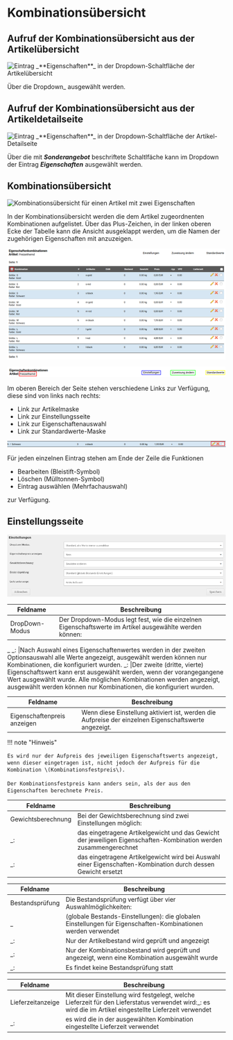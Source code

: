 # Kombinationsübersicht 

## Aufruf der Kombinationsübersicht aus der Artikelübersicht 

![](Bilder/ArtikelEigenschaften_EigenschaftenZuweisenArtikelUebersicht.png "Eintrag _**Eigenschaften**_ in der
        Dropdown-Schaltfläche der Artikelübersicht")

Über die Dropdown_ ausgewählt werden.

## Aufruf der Kombinationsübersicht aus der Artikeldetailseite 

![](Bilder/ArtikelEigenschaften_EigenschaftenZuweisenArtikelDetailansicht.png "Eintrag _**Eigenschaften**_ in der
        Dropdown-Schaltfläche der Artikel-Detailseite")

Über die mit _**Sonderangebot**_ beschriftete Schaltlfäche kann im Dropdown der Eintrag _**Eigenschaften**_ ausgewählt werden.

## Kombinationsübersicht 

![](Bilder/ArtikelEigenschaften_Kombinationsuebersicht.png "Kombinationsübersicht für einen Artikel mit zwei
        Eigenschaften")

In der Kombinationsübersicht werden die dem Artikel zugeordnenten Kombinationen aufgelistet. Über das Plus-Zeichen, in der linken oberen Ecke der Tabelle kann die Ansicht ausgeklappt werden, um die Namen der zugehörigen Eigenschaften mit anzuzeigen.

![](Bilder/ArtikelEigenschaften_KombinationsuebersichtAusgeklappt.png "Ausgeklappte Ansicht der Kombinationsübersicht")

![](Bilder/ArtikelEigenschaften_KombinationsuebersichtKopfzeile.png "Links in der Kopfzeile der Kombinationsübersicht")

Im oberen Bereich der Seite stehen verschiedene Links zur Verfügung, diese sind von links nach rechts:

-   Link zur Artikelmaske
-   Link zur Einstellungsseite
-   Link zur Eigenschaftenauswahl
-   Link zur Standardwerte-Maske

![](Bilder/ArtikelEigenschaften_KombinationsuebersichtEintrag.png "Einzelne Kombination in der Kombinationsübersicht")

Für jeden einzelnen Eintrag stehen am Ende der Zeile die Funktionen

-   Bearbeiten \(Bleistift-Symbol\)
-   Löschen \(Mülltonnen-Symbol\)
-   Eintrag auswählen \(Mehrfachauswahl\)

zur Verfügung.

## Einstellungsseite 

![](Bilder/ArtikelEigenschaften_KombinationsuebersichtEinstellungen.png "Einstellungsseite")


|Feldname|Beschreibung|
|--------------|------------|
DropDown-Modus|Der Dropdown-Modus legt fest, wie die einzelnen Eigenschaftswerte im Artikel ausgewählte werden können:|
_
_: |Nach Auswahl eines Eigenschaftenwertes werden in der zweiten Optionsauswahl alle Werte angezeigt, ausgewählt werden können nur Kombinationen, die konfiguriert wurden.
_: |Der zweite \(dritte, vierte\) Eigenschaftswert kann erst ausgewählt werden, wenn der vorangegangene Wert ausgewählt wurde. Alle möglichen Kombinationen werden angezeigt, ausgewählt werden können nur Kombinationen, die konfiguriert wurden.

|Feldname|Beschreibung|
|--------------|------------|
Eigenschaftenpreis anzeigen|Wenn diese Einstellung aktiviert ist, werden die Aufpreise der einzelnen Eigenschaftswerte angezeigt.

!!! note "Hinweis"

    Es wird nur der Aufpreis des jeweiligen Eigenschaftswerts angezeigt, wenn dieser eingetragen ist, nicht jedoch der Aufpreis für die Kombination \(Kombinationsfestpreis\).

    Der Kombinationsfestpreis kann anders sein, als der aus den Eigenschaften berechnete Preis.


|Feldname|Beschreibung|
|--------------|------------|
Gewichtsberechnung|Bei der Gewichtsberechnung sind zwei Einstellungen möglich:
_:| das eingetragene Artikelgewicht und das Gewicht der jeweiligen Eigenschaften-Kombination werden zusammengerechnet
_: |das eingetragene Artikelgewicht wird bei Auswahl einer Eigenschaften-Kombination durch dessen Gewicht ersetzt

|Feldname|Beschreibung|
|--------------|------------|
Bestandsprüfung|Die Bestandsprüfung verfügt über vier Auswahlmöglichkeiten:
_ |\(globale Bestands-Einstellungen\): die globalen Einstellungen für Eigenschaften-Kombinationen werden verwendet
_: |Nur der Artikelbestand wird geprüft und angezeigt
_: |Nur der Kombinationsbestand wird geprüft und angezeigt, wenn eine Kombination ausgewählt wurde
_: |Es findet keine Bestandsprüfung statt

|Feldname|Beschreibung|
|--------------|------------|
Lieferzeitanzeige|Mit dieser Einstellung wird festgelegt, welche Lieferzeit für den Lieferstatus verwendet wird:_: es wird die im Artikel eingestellte Lieferzeit verwendet
_: |es wird die in der ausgewählten Kombination eingestellte Lieferzeit verwendet



